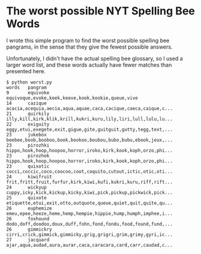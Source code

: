 # The worst possible NYT Spelling Bee Words

I wrote this simple program to find the worst possible spelling bee pangrams, in the sense that they give the fewest possible answers.

Unfortunately, I didn't have the actual spelling bee glossary, so I used a larger word list, and these words actually have fewer matches than presented here.

```
$ python worst.py
words	pangram
9       equivoke       equivoque,evoke,keek,keeve,kook,kookie,queue,vive
14      cazique        acacia,acequia,aecia,aqua,aquae,caca,cacique,caeca,caique,c...
21      quirkily       illy,kill,kirk,klik,krill,kukri,kuru,lily,liri,lull,lulu,lu...
22      exiguity       eggy,etui,exegete,exit,gigue,gite,guitguit,gutty,tegg,text,...
23      jukebox        beebee,boob,booboo,book,bookoo,boubou,bubo,bubu,ebook,jeux,...
23      pirozhki       hippo,hook,hoop,hoopoo,horror,iroko,kirk,kook,koph,orzo,phi...
23      pirozhok       hippo,hook,hoop,hoopoo,horror,iroko,kirk,kook,koph,orzo,phi...
23      quixotic       cocci,coccic,coco,coocoo,coot,coquito,cutout,ictic,otic,oti...
24      kiwifruit      frit,fritt,fruit,furfur,kirk,kiwi,kufi,kukri,kuru,riff,rift...
24      wickyup        cuppy,icky,kick,kickup,kicky,kiwi,pick,pickup,pickwick,pick...
25      quixote        etiquette,etui,exit,otto,outquote,queue,quiet,quit,quite,qu...
26      euphemize      emeu,epee,heeze,heme,hemp,hempie,hippie,hump,humph,imphee,i...
26      foxhound       dodo,doff,doodoo,doux,duff,fohn,fond,fondu,food,found,fund,...
26      gimmickry      cirri,crick,gimmick,gimmicky,grig,grigri,grim,grimy,gyri,ic...
27      jacquard       ajar,aqua,audad,aura,aurar,caca,caracara,card,carr,caudad,c...
```
